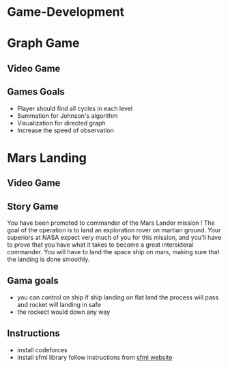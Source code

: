 # Game-Development

# Graph Game 

## Video Game 


## Games Goals 

- Player should find all cycles in each level
- Summation for Johnson's algorithm 
- Visualization for directed graph 
- Increase the speed of observation


# Mars Landing 

## Video Game 

## Story Game 
You have been promoted to commander of the Mars Lander mission ! The goal of the operation is to land an exploration rover on martian ground. Your superiors at NASA expect very much of you for this mission, and you'll have to prove that you have what it takes to become a great intersideral commander. You will have to land the space ship on mars, making sure that the landing is done smoothly.

## Gama goals 

- you can control on ship if ship landing on flat land the process will pass and rocket will landing in safe
-  the rockect would down any way 

## Instructions

-  install codeforces 
-  install sfml library  follow instructions from  [sfml website](https://www.sfml-dev.org/download.php)




